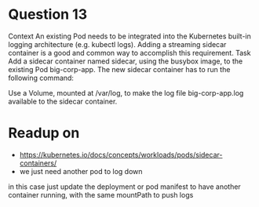 # Question 13

Context
An existing Pod needs to be integrated into the Kubernetes built-in logging architecture (e.g.
kubectl logs). Adding a streaming sidecar container is a good and common way to accomplish this requirement.
Task
Add a sidecar container named sidecar, using the busybox image, to the existing Pod big-corp-app. The new sidecar container has to run the following command:

Use a Volume, mounted at /var/log, to make the log file big-corp-app.log available to the sidecar container.

# Readup on 
- https://kubernetes.io/docs/concepts/workloads/pods/sidecar-containers/
- we just need another pod to log down

in this case just update the deployment or pod manifest to have another container running, with the same mountPath to push logs